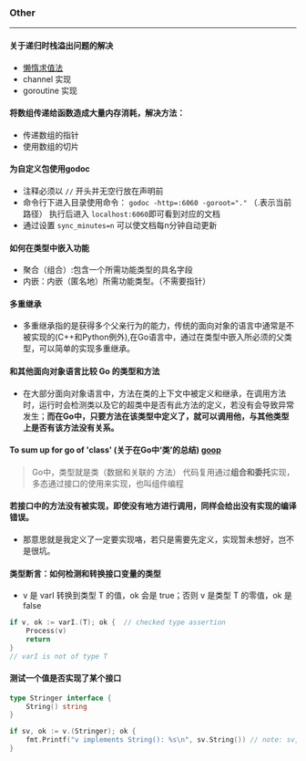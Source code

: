 ### Other
---

#### 关于递归时栈溢出问题的解决
* [懒惰求值法](https://zh.wikipedia.org/wiki/%E6%83%B0%E6%80%A7%E6%B1%82%E5%80%BC)
* channel 实现
* goroutine 实现

#### 将数组传递给函数造成大量内存消耗，解决方法：
* 传递数组的指针
* 使用数组的切片

#### 为自定义包使用godoc
* 注释必须以 `//` 开头并无空行放在声明前
* 命令行下进入目录使用命令： `godoc -http=:6060 -goroot="."` （.表示当前路径） 执行后进入 `localhost:6060`即可看到对应的文档
* 通过设置 `sync_minutes=n` 可以使文档每n分钟自动更新

#### 如何在类型中嵌入功能
* 聚合（组合）:包含一个所需功能类型的具名字段
* 内嵌：内嵌（匿名地）所需功能类型。（不需要指针）

#### 多重继承
* 多重继承指的是获得多个父亲行为的能力，传统的面向对象的语言中通常是不被实现的(C++和Python例外),在Go语言中，通过在类型中嵌入所必须的父类型，可以简单的实现多重继承。

#### 和其他面向对象语言比较 Go 的类型和方法
* 在大部分面向对象语言中，方法在类的上下文中被定义和继承，在调用方法时，运行时会检测类以及它的超类中是否有此方法的定义，若没有会导致异常发生；**而在Go中，只要方法在该类型中定义了，就可以调用他，与其他类型上是否有该方法没有关系。**

#### To sum up for go of 'class' (关于在Go中‘类’的总结) [goop](https://github.com/losalamos/goop)
> Go中，类型就是类（数据和关联的 方法）
> 代码复用通过**组合和委托**实现，多态通过接口的使用来实现，也叫组件编程

#### 若接口中的方法没有被实现，即使没有地方进行调用，同样会给出没有实现的编译错误。
* 那意思就是我定义了一定要实现咯，若只是需要先定义，实现暂未想好，岂不是很坑。

#### 类型断言：如何检测和转换接口变量的类型
* v 是 varI 转换到类型 T 的值，ok 会是 true；否则 v 是类型 T 的零值，ok 是 false
```go
if v, ok := varI.(T); ok {  // checked type assertion
    Process(v)
    return
}
// varI is not of type T
```

#### 测试一个值是否实现了某个接口
```go
type Stringer interface {
    String() string
}

if sv, ok := v.(Stringer); ok {
    fmt.Printf("v implements String(): %s\n", sv.String()) // note: sv, not v
}
```
